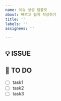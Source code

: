 ```yaml
---
name: 이슈 생성 템플릿
about: 빠르고 쉽게 작성하기
title: ''
labels: ''
assignees: ''

---
```


## 💡 ISSUE
<!-- 어떤 이슈인지 간략하게 설명해주세요. -->

## 📌 TO DO
<!-- 상세하게 task를 나눠서 작성해주세요. -->
- [ ] task1
- [ ] task2
- [ ] task3
